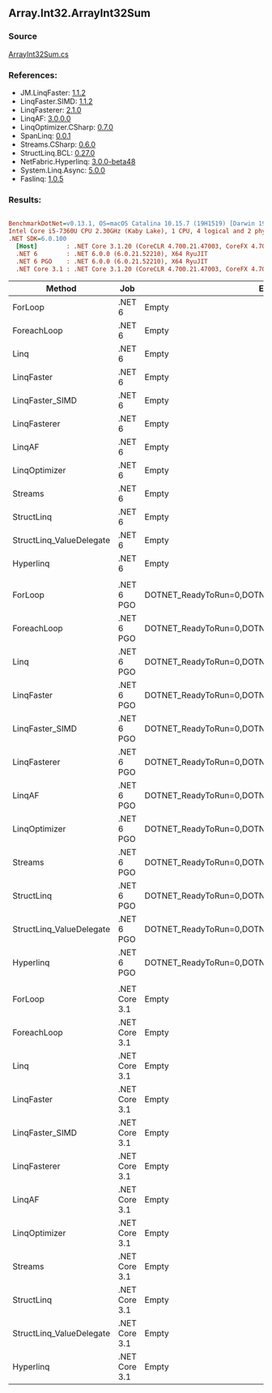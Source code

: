 ﻿## Array.Int32.ArrayInt32Sum

### Source
[ArrayInt32Sum.cs](../LinqBenchmarks/Array/Int32/ArrayInt32Sum.cs)

### References:
- JM.LinqFaster: [1.1.2](https://www.nuget.org/packages/JM.LinqFaster/1.1.2)
- LinqFaster.SIMD: [1.1.2](https://www.nuget.org/packages/LinqFaster.SIMD/1.0.3)
- LinqFasterer: [2.1.0](https://www.nuget.org/packages/LinqFasterer/2.1.0)
- LinqAF: [3.0.0.0](https://www.nuget.org/packages/LinqAF/3.0.0.0)
- LinqOptimizer.CSharp: [0.7.0](https://www.nuget.org/packages/LinqOptimizer.CSharp/0.7.0)
- SpanLinq: [0.0.1](https://www.nuget.org/packages/SpanLinq/0.0.1)
- Streams.CSharp: [0.6.0](https://www.nuget.org/packages/Streams.CSharp/0.6.0)
- StructLinq.BCL: [0.27.0](https://www.nuget.org/packages/StructLinq/0.27.0)
- NetFabric.Hyperlinq: [3.0.0-beta48](https://www.nuget.org/packages/NetFabric.Hyperlinq/3.0.0-beta48)
- System.Linq.Async: [5.0.0](https://www.nuget.org/packages/System.Linq.Async/5.0.0)
- Faslinq: [1.0.5](https://www.nuget.org/packages/Faslinq/1.0.5)

### Results:
``` ini

BenchmarkDotNet=v0.13.1, OS=macOS Catalina 10.15.7 (19H1519) [Darwin 19.6.0]
Intel Core i5-7360U CPU 2.30GHz (Kaby Lake), 1 CPU, 4 logical and 2 physical cores
.NET SDK=6.0.100
  [Host]        : .NET Core 3.1.20 (CoreCLR 4.700.21.47003, CoreFX 4.700.21.47101), X64 RyuJIT
  .NET 6        : .NET 6.0.0 (6.0.21.52210), X64 RyuJIT
  .NET 6 PGO    : .NET 6.0.0 (6.0.21.52210), X64 RyuJIT
  .NET Core 3.1 : .NET Core 3.1.20 (CoreCLR 4.700.21.47003, CoreFX 4.700.21.47101), X64 RyuJIT


```
|                   Method |           Job |                                                EnvironmentVariables |       Runtime | Count |      Mean |    Error |   StdDev |         Ratio | RatioSD |  Gen 0 | Allocated |
|------------------------- |-------------- |-------------------------------------------------------------------- |-------------- |------ |----------:|---------:|---------:|--------------:|--------:|-------:|----------:|
|                  ForLoop |        .NET 6 |                                                               Empty |      .NET 6.0 |   100 |  47.09 ns | 0.052 ns | 0.046 ns |      baseline |         |      - |         - |
|              ForeachLoop |        .NET 6 |                                                               Empty |      .NET 6.0 |   100 |  47.51 ns | 0.097 ns | 0.081 ns |  1.01x slower |   0.00x |      - |         - |
|                     Linq |        .NET 6 |                                                               Empty |      .NET 6.0 |   100 | 527.19 ns | 1.795 ns | 1.591 ns | 11.19x slower |   0.03x | 0.0153 |      32 B |
|               LinqFaster |        .NET 6 |                                                               Empty |      .NET 6.0 |   100 |  53.90 ns | 0.057 ns | 0.051 ns |  1.14x slower |   0.00x |      - |         - |
|          LinqFaster_SIMD |        .NET 6 |                                                               Empty |      .NET 6.0 |   100 |  12.98 ns | 0.065 ns | 0.060 ns |  3.63x faster |   0.02x |      - |         - |
|             LinqFasterer |        .NET 6 |                                                               Empty |      .NET 6.0 |   100 |  66.50 ns | 0.121 ns | 0.113 ns |  1.41x slower |   0.00x |      - |         - |
|                   LinqAF |        .NET 6 |                                                               Empty |      .NET 6.0 |   100 | 104.64 ns | 0.083 ns | 0.069 ns |  2.22x slower |   0.00x |      - |         - |
|            LinqOptimizer |        .NET 6 |                                                               Empty |      .NET 6.0 |   100 | 600.19 ns | 1.754 ns | 1.640 ns | 12.75x slower |   0.04x | 0.0114 |      24 B |
|                  Streams |        .NET 6 |                                                               Empty |      .NET 6.0 |   100 | 240.56 ns | 0.742 ns | 0.694 ns |  5.11x slower |   0.02x | 0.0992 |     208 B |
|               StructLinq |        .NET 6 |                                                               Empty |      .NET 6.0 |   100 |  81.35 ns | 0.161 ns | 0.142 ns |  1.73x slower |   0.00x | 0.0153 |      32 B |
| StructLinq_ValueDelegate |        .NET 6 |                                                               Empty |      .NET 6.0 |   100 |  65.36 ns | 0.088 ns | 0.073 ns |  1.39x slower |   0.00x |      - |         - |
|                Hyperlinq |        .NET 6 |                                                               Empty |      .NET 6.0 |   100 |  22.40 ns | 0.026 ns | 0.020 ns |  2.10x faster |   0.00x |      - |         - |
|                          |               |                                                                     |               |       |           |          |          |               |         |        |           |
|                  ForLoop |    .NET 6 PGO | DOTNET_ReadyToRun=0,DOTNET_TC_QuickJitForLoops=1,DOTNET_TieredPGO=1 |      .NET 6.0 |   100 |  48.04 ns | 0.063 ns | 0.049 ns |      baseline |         |      - |         - |
|              ForeachLoop |    .NET 6 PGO | DOTNET_ReadyToRun=0,DOTNET_TC_QuickJitForLoops=1,DOTNET_TieredPGO=1 |      .NET 6.0 |   100 |  48.09 ns | 0.050 ns | 0.044 ns |  1.00x slower |   0.00x |      - |         - |
|                     Linq |    .NET 6 PGO | DOTNET_ReadyToRun=0,DOTNET_TC_QuickJitForLoops=1,DOTNET_TieredPGO=1 |      .NET 6.0 |   100 | 270.86 ns | 0.353 ns | 0.313 ns |  5.64x slower |   0.00x | 0.0153 |      32 B |
|               LinqFaster |    .NET 6 PGO | DOTNET_ReadyToRun=0,DOTNET_TC_QuickJitForLoops=1,DOTNET_TieredPGO=1 |      .NET 6.0 |   100 |  54.33 ns | 0.044 ns | 0.039 ns |  1.13x slower |   0.00x |      - |         - |
|          LinqFaster_SIMD |    .NET 6 PGO | DOTNET_ReadyToRun=0,DOTNET_TC_QuickJitForLoops=1,DOTNET_TieredPGO=1 |      .NET 6.0 |   100 |  13.26 ns | 0.016 ns | 0.015 ns |  3.62x faster |   0.01x |      - |         - |
|             LinqFasterer |    .NET 6 PGO | DOTNET_ReadyToRun=0,DOTNET_TC_QuickJitForLoops=1,DOTNET_TieredPGO=1 |      .NET 6.0 |   100 |  66.53 ns | 0.021 ns | 0.016 ns |  1.38x slower |   0.00x |      - |         - |
|                   LinqAF |    .NET 6 PGO | DOTNET_ReadyToRun=0,DOTNET_TC_QuickJitForLoops=1,DOTNET_TieredPGO=1 |      .NET 6.0 |   100 |  93.86 ns | 0.049 ns | 0.041 ns |  1.95x slower |   0.00x |      - |         - |
|            LinqOptimizer |    .NET 6 PGO | DOTNET_ReadyToRun=0,DOTNET_TC_QuickJitForLoops=1,DOTNET_TieredPGO=1 |      .NET 6.0 |   100 | 555.20 ns | 4.659 ns | 4.358 ns | 11.54x slower |   0.10x | 0.0114 |      24 B |
|                  Streams |    .NET 6 PGO | DOTNET_ReadyToRun=0,DOTNET_TC_QuickJitForLoops=1,DOTNET_TieredPGO=1 |      .NET 6.0 |   100 | 197.85 ns | 0.333 ns | 0.295 ns |  4.12x slower |   0.01x | 0.0994 |     208 B |
|               StructLinq |    .NET 6 PGO | DOTNET_ReadyToRun=0,DOTNET_TC_QuickJitForLoops=1,DOTNET_TieredPGO=1 |      .NET 6.0 |   100 |  80.18 ns | 0.244 ns | 0.228 ns |  1.67x slower |   0.00x | 0.0153 |      32 B |
| StructLinq_ValueDelegate |    .NET 6 PGO | DOTNET_ReadyToRun=0,DOTNET_TC_QuickJitForLoops=1,DOTNET_TieredPGO=1 |      .NET 6.0 |   100 |  66.51 ns | 0.062 ns | 0.052 ns |  1.38x slower |   0.00x |      - |         - |
|                Hyperlinq |    .NET 6 PGO | DOTNET_ReadyToRun=0,DOTNET_TC_QuickJitForLoops=1,DOTNET_TieredPGO=1 |      .NET 6.0 |   100 |  20.58 ns | 0.022 ns | 0.019 ns |  2.33x faster |   0.00x |      - |         - |
|                          |               |                                                                     |               |       |           |          |          |               |         |        |           |
|                  ForLoop | .NET Core 3.1 |                                                               Empty | .NET Core 3.1 |   100 |  48.13 ns | 0.057 ns | 0.047 ns |      baseline |         |      - |         - |
|              ForeachLoop | .NET Core 3.1 |                                                               Empty | .NET Core 3.1 |   100 |  48.12 ns | 0.040 ns | 0.033 ns |  1.00x faster |   0.00x |      - |         - |
|                     Linq | .NET Core 3.1 |                                                               Empty | .NET Core 3.1 |   100 | 528.49 ns | 1.130 ns | 0.944 ns | 10.98x slower |   0.02x | 0.0153 |      32 B |
|               LinqFaster | .NET Core 3.1 |                                                               Empty | .NET Core 3.1 |   100 |  62.51 ns | 0.499 ns | 0.442 ns |  1.30x slower |   0.01x |      - |         - |
|          LinqFaster_SIMD | .NET Core 3.1 |                                                               Empty | .NET Core 3.1 |   100 |  23.28 ns | 0.056 ns | 0.052 ns |  2.07x faster |   0.00x |      - |         - |
|             LinqFasterer | .NET Core 3.1 |                                                               Empty | .NET Core 3.1 |   100 |  71.32 ns | 0.091 ns | 0.081 ns |  1.48x slower |   0.00x |      - |         - |
|                   LinqAF | .NET Core 3.1 |                                                               Empty | .NET Core 3.1 |   100 | 101.53 ns | 0.131 ns | 0.122 ns |  2.11x slower |   0.00x |      - |         - |
|            LinqOptimizer | .NET Core 3.1 |                                                               Empty | .NET Core 3.1 |   100 | 690.02 ns | 1.227 ns | 1.147 ns | 14.34x slower |   0.03x | 0.0267 |      56 B |
|                  Streams | .NET Core 3.1 |                                                               Empty | .NET Core 3.1 |   100 | 240.06 ns | 2.103 ns | 1.864 ns |  4.99x slower |   0.04x | 0.0992 |     208 B |
|               StructLinq | .NET Core 3.1 |                                                               Empty | .NET Core 3.1 |   100 | 130.19 ns | 0.159 ns | 0.133 ns |  2.71x slower |   0.00x | 0.0153 |      32 B |
| StructLinq_ValueDelegate | .NET Core 3.1 |                                                               Empty | .NET Core 3.1 |   100 |  91.43 ns | 0.076 ns | 0.067 ns |  1.90x slower |   0.00x |      - |         - |
|                Hyperlinq | .NET Core 3.1 |                                                               Empty | .NET Core 3.1 |   100 |  45.57 ns | 0.521 ns | 0.487 ns |  1.06x faster |   0.01x |      - |         - |
